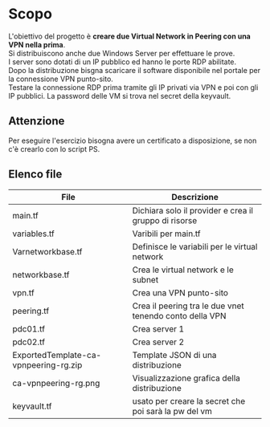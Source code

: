 # Scopo

L'obiettivo del progetto è **creare due Virtual Network in Peering con una VPN nella prima**. </br>
Si distribuiscono anche due Windows Server per effettuare le prove. </br>
I server sono dotati di un IP pubblico ed hanno le porte RDP abilitate.</br>
Dopo la distribuzione bisgna scaricare il software disponibile nel portale per la connessione VPN punto-sito.</br>
Testare la connessione RDP prima tramite gli IP privati via VPN e poi con gli IP pubblici.
La password delle VM si trova nel secret della keyvault.

## Attenzione

Per eseguire l'esercizio bisogna avere un certificato a disposizione, se non c'è crearlo con lo script PS.

## Elenco file

| File | Descrizione |
|-------------------|----------------------------------------|
| main.tf | Dichiara solo il provider e crea il gruppo di risorse |
| variables.tf | Varibili per main.tf |
| Varnetworkbase.tf| Definisce le variabili per le virtual network |
| networkbase.tf | Crea le virtual network e le subnet |
| vpn.tf | Crea una VPN punto-sito |
| peering.tf | Crea il peering tra le due vnet tenendo conto della VPN |
| pdc01.tf | Crea server 1|
| pdc02.tf | Crea server 2 |
| ExportedTemplate-ca-vpnpeering-rg.zip | Template JSON di una distribuzione|
| ca-vpnpeering-rg.png | Visualizzazione grafica della distribuzione|
| keyvault.tf | usato per creare la secret che poi sarà la pw del vm|

